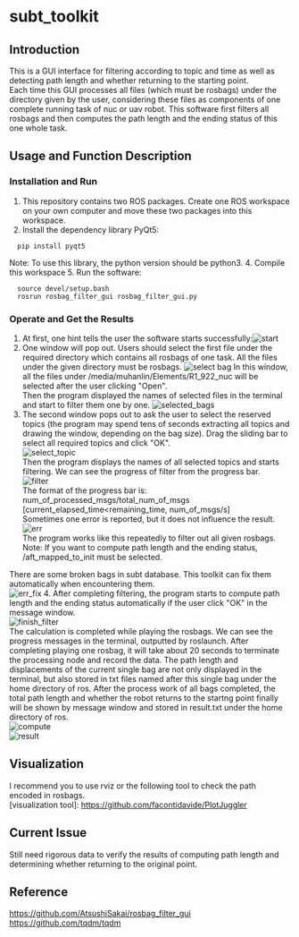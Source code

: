 # subt_toolkit
## Introduction
This is a GUI interface for filtering according to topic and time as well as detecting path length and whether returning to the starting point.   
Each time this GUI processes all files (which must be rosbags) under the directory given by the user, considering these files as components of one complete running task of nuc or uav robot. This software first filters all rosbags and then computes the path length and the ending status of this one whole task.

## Usage and Function Description
### Installation and Run
1. This repository contains two ROS packages. Create one ROS workspace on your own computer and move these two packages into this workspace.
2. Install the dependency library PyQt5:
```
  pip install pyqt5
```
Note: To use this library, the python version should be python3.
4. Compile this workspace
5. Run the software:
```
  source devel/setup.bash
  rosrun rosbag_filter_gui rosbag_filter_gui.py
```

### Operate and Get the Results
1. At first, one hint tells the user the software starts successfully:![start](image.png)
2. One window will pop out. Users should select the first file under the required directory which contains all rosbags of one task. All the files under the given directory must be rosbags. ![select bag](select_bag.PNG)
In this window, all the files under /media/muhanlin/Elements/R1_922_nuc will be selected after the user clicking "Open".    
Then the program displayed the names of selected files in the terminal and start to filter them one by one. ![selected_bags](selected_bag.PNG)
3. The second window pops out to ask the user to select the reserved topics (the program may spend tens of seconds extracting all topics and drawing the window, depending on the bag size). Drag the sliding bar to select all required topics and click "OK".    
![select_topic](select_topic.PNG)   
Then the program displays the names of all selected topics and starts filtering. We can see the progress of filter from the progress bar.    
![filter](filter.PNG)   
The format of the progress bar is: num_of_processed_msgs/total_num_of_msgs [current_elapsed_time<remaining_time, num_of_msgs/s]   
Sometimes one error is reported, but it does not influence the result.   ![err](potential_filter_err.PNG)   
The program works like this repeatedly to filter out all given rosbags.   
Note: If you want to compute path length and the ending status, /aft_mapped_to_init must be selected.         
   
There are some broken bags in subt database. This toolkit can fix them automatically when encountering them.   
![err_fix](err_fix.PNG)
4. After completing filtering, the program starts to compute path length and the ending status automatically if the user click "OK" in the message window.    
![finish_filter](finish_filter.PNG)   
The calculation is completed while playing the rosbags. We can see the progress messages in the terminal, outputted by roslaunch. After completing playing one rosbag, it will take about 20 seconds to terminate the processing node and record the data. The path length and displacements of the current single bag are not only displayed in the terminal, but also stored in txt files named after this single bag under the home directory of ros. After the process work of all bags completed, the total path length and whether the robot returns to the startng point finally will be shown by message window and stored in result.txt under the home directory of ros.   
![compute](compute_feature.PNG)   
![result](result.PNG)
## Visualization
I recommend you to use rviz or the following tool to check the path encoded in rosbags.   
[visualization tool]: https://github.com/facontidavide/PlotJuggler
## Current Issue
Still need rigorous data to verify the results of computing path length and determining whether returning to the original point. 
## Reference
https://github.com/AtsushiSakai/rosbag_filter_gui      
https://github.com/tqdm/tqdm
